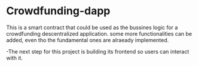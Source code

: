 # Crowdfunding-dapp
This is a smart contract that could be used as the bussines logic for a crowdfunding descentralized application.
some more functionalities can be added, even tho the fundamental ones are alraeady implemented.

-The next step for this project is building its frontend so users can interact with it.
